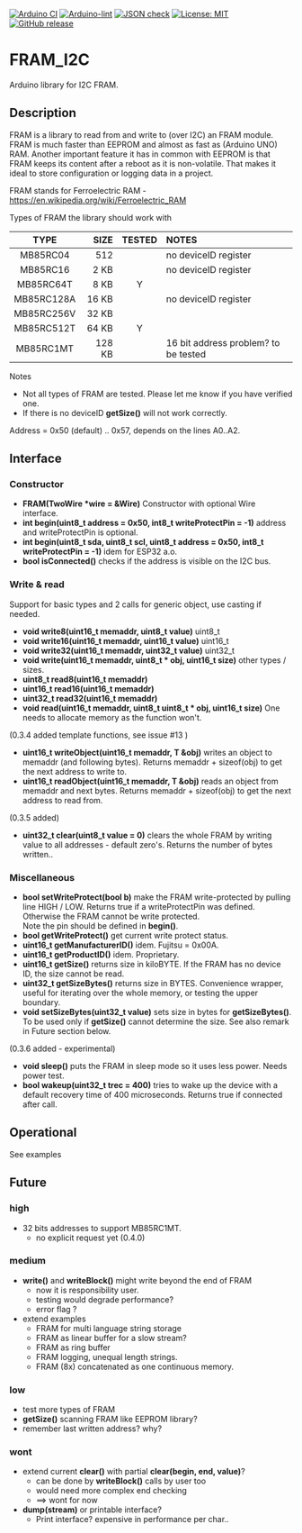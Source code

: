 
[![Arduino CI](https://github.com/RobTillaart/FRAM_I2C/workflows/Arduino%20CI/badge.svg)](https://github.com/marketplace/actions/arduino_ci)
[![Arduino-lint](https://github.com/RobTillaart/FRAM_I2C/actions/workflows/arduino-lint.yml/badge.svg)](https://github.com/RobTillaart/FRAM_I2C/actions/workflows/arduino-lint.yml)
[![JSON check](https://github.com/RobTillaart/FRAM_I2C/actions/workflows/jsoncheck.yml/badge.svg)](https://github.com/RobTillaart/FRAM_I2C/actions/workflows/jsoncheck.yml)
[![License: MIT](https://img.shields.io/badge/license-MIT-green.svg)](https://github.com/RobTillaart/FRAM_I2C/blob/master/LICENSE)
[![GitHub release](https://img.shields.io/github/release/RobTillaart/FRAM_I2C.svg?maxAge=3600)](https://github.com/RobTillaart/FRAM_I2C/releases)


# FRAM_I2C

Arduino library for I2C FRAM.


## Description

FRAM is a library to read from and write to (over I2C) an FRAM module.
FRAM is much faster than EEPROM and almost as fast as (Arduino UNO) RAM.
Another important feature it has in common with EEPROM is that FRAM keeps
its content after a reboot as it is non-volatile.
That makes it ideal to store configuration or logging
data in a project.

FRAM stands for Ferroelectric RAM - https://en.wikipedia.org/wiki/Ferroelectric_RAM

Types of FRAM the library should work with

|  TYPE      | SIZE   | TESTED | NOTES                |
|:----------:|-------:|:------:|:---------------------|
| MB85RC04   |   512  |        | no deviceID register |
| MB85RC16   |   2 KB |        | no deviceID register |
| MB85RC64T  |   8 KB |    Y   |
| MB85RC128A |  16 KB |        | no deviceID register |
| MB85RC256V |  32 KB |        |
| MB85RC512T |  64 KB |    Y   |
| MB85RC1MT  | 128 KB |        | 16 bit address problem? to be tested |

Notes
- Not all types of FRAM are tested. Please let me know if you have verified one.
- If there is no deviceID **getSize()** will not work correctly.

Address = 0x50 (default) .. 0x57, depends on the lines A0..A2.


## Interface


### Constructor

- **FRAM(TwoWire \*wire = &Wire)** Constructor with optional Wire interface.
- **int begin(uint8_t address = 0x50, int8_t writeProtectPin = -1)** address and writeProtectPin is optional.
- **int begin(uint8_t sda, uint8_t scl, uint8_t address = 0x50, int8_t writeProtectPin = -1)** idem for ESP32 a.o.
- **bool isConnected()** checks if the address is visible on the I2C bus.


### Write & read

Support for basic types and 2 calls for generic object, use casting if needed.

- **void write8(uint16_t memaddr, uint8_t value)** uint8_t
- **void write16(uint16_t memaddr, uint16_t value)** uint16_t
- **void write32(uint16_t memaddr, uint32_t value)** uint32_t
- **void write(uint16_t memaddr, uint8_t \* obj, uint16_t size)** other types / sizes.
- **uint8_t read8(uint16_t memaddr)**
- **uint16_t read16(uint16_t memaddr)**
- **uint32_t read32(uint16_t memaddr)**
- **void read(uint16_t memaddr, uint8_t uint8_t \* obj, uint16_t size)**
One needs to allocate memory as the function won't.

(0.3.4 added template functions, see issue #13 )
- **uint16_t writeObject(uint16_t memaddr, T &obj)** writes an object to memaddr (and following bytes). Returns memaddr + sizeof(obj) to get the next address to write to.
- **uint16_t readObject(uint16_t memaddr, T &obj)** reads an object from memaddr and next bytes. Returns memaddr + sizeof(obj) to get the next address to read from.

(0.3.5 added)
- **uint32_t clear(uint8_t value = 0)** clears the whole FRAM by writing value to all addresses - default zero's.
Returns the number of bytes written..


### Miscellaneous

- **bool setWriteProtect(bool b)** make the FRAM write-protected by pulling line HIGH / LOW.
Returns true if a writeProtectPin was defined.
Otherwise the FRAM cannot be write protected.  
Note the pin should be defined in **begin()**.
- **bool getWriteProtect()** get current write protect status.
- **uint16_t getManufacturerID()** idem. Fujitsu = 0x00A.
- **uint16_t getProductID()** idem. Proprietary.
- **uint16_t getSize()** returns size in kiloBYTE.
If the FRAM has no device ID, the size cannot be read.
- **uint32_t getSizeBytes()** returns size in BYTES.
Convenience wrapper, useful for iterating over the whole memory,
or testing the upper boundary.
- **void setSizeBytes(uint32_t value)** sets size in bytes for **getSizeBytes()**.
To be used only if **getSize()** cannot determine the size.
See also remark in Future section below. 


(0.3.6 added - experimental)
- **void sleep()** puts the FRAM in sleep mode so it uses less power. Needs power test.
- **bool wakeup(uint32_t trec = 400)** tries to wake up the device with a default recovery time of 400 microseconds.
Returns true if connected after call.


## Operational

 See examples


## Future

### high
- 32 bits addresses to support MB85RC1MT.
  - no explicit request yet (0.4.0)

### medium
- **write()** and **writeBlock()** might write beyond the end of FRAM
  - now it is responsibility user.
  - testing would degrade performance?
  - error flag ?
- extend examples
  - FRAM for multi language string storage
  - FRAM as linear buffer for a slow stream?
  - FRAM as ring buffer
  - FRAM logging, unequal length strings.
  - FRAM (8x) concatenated as one continuous memory.

### low
- test more types of FRAM
- **getSize()** scanning FRAM like EEPROM library?
- remember last written address? why?

### wont
- extend current **clear()** with partial **clear(begin, end, value)**?
  - can be done by **writeBlock()** calls by user too
  - would need more complex end checking
  - ==> wont for now
- **dump(stream)** or printable interface?
  - Print interface? expensive in performance per char..

